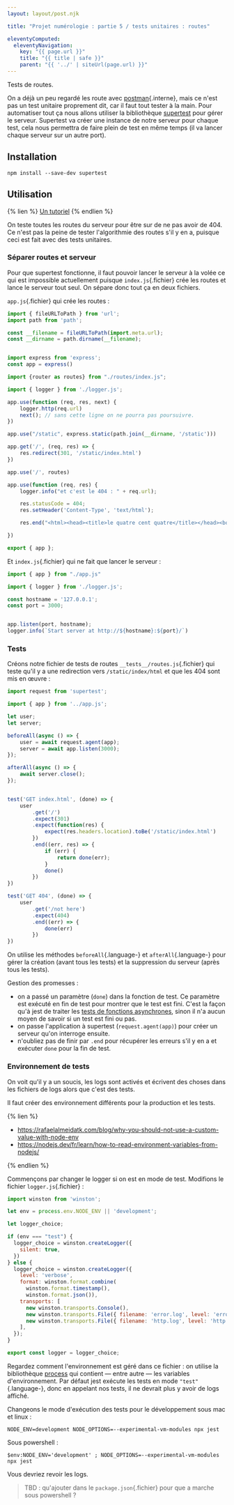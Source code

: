 ```yaml
---
layout: layout/post.njk

title: "Projet numérologie : partie 5 / tests unitaires : routes"

eleventyComputed:
  eleventyNavigation:
    key: "{{ page.url }}"
    title: "{{ title | safe }}"
    parent: "{{ '../' | siteUrl(page.url) }}"
---
```


<!-- début résumé -->

Tests de routes.

<!-- fin résumé -->

On a déjà un peu regardé les route avec [postman](../../3-postman){.interne}, mais ce n'est pas un test unitaire proprement dit, car il faut tout tester à la main. Pour automatiser tout ça nous allons utiliser la bibliothèque [supertest](https://github.com/visionmedia/supertest#readme) pour gérer le serveur. Supertest va créer une instance de notre serveur pour chaque test, cela nous permettra de faire plein de test en même temps (il va lancer chaque serveur sur un autre port).

## Installation

```
npm install --save-dev supertest
```

## Utilisation

{% lien %}
[Un tutoriel](https://dev.to/nedsoft/testing-nodejs-express-api-with-jest-and-supertest-1km6)
{% endlien %}

On teste toutes les routes du serveur pour être sur de ne pas avoir de 404. Ce n'est pas la peine de tester l'algorithmie des routes s'il y en a, puisque ceci est fait avec des tests unitaires.

### Séparer routes et serveur

Pour que supertest fonctionne, il faut pouvoir lancer le serveur à la volée ce qui est impossible actuellement puisque `index.js`{.fichier} crée les routes et lance le serveur tout seul. On sépare donc tout ça en deux fichiers.

`app.js`{.fichier} qui crée les routes :

```js
import { fileURLToPath } from 'url';
import path from 'path';

const __filename = fileURLToPath(import.meta.url);
const __dirname = path.dirname(__filename);


import express from 'express';
const app = express()

import {router as routes} from "./routes/index.js";

import { logger } from './logger.js';

app.use(function (req, res, next) {
    logger.http(req.url)
    next(); // sans cette ligne on ne pourra pas poursuivre.
})

app.use("/static", express.static(path.join(__dirname, '/static')))

app.get('/', (req, res) => {
    res.redirect(301, '/static/index.html')
})

app.use('/', routes)

app.use(function (req, res) {
    logger.info("et c'est le 404 : " + req.url);

    res.statusCode = 404;
    res.setHeader('Content-Type', 'text/html');

    res.end("<html><head><title>le quatre cent quatre</title></head><body><h1>Et c'est le 404.</h1></body></html>");

})

export { app };

```

Et `index.js`{.fichier} qui ne fait que lancer le serveur :

```js
import { app } from "./app.js"

import { logger } from './logger.js';

const hostname = '127.0.0.1';
const port = 3000;


app.listen(port, hostname);
logger.info(`Start server at http://${hostname}:${port}/`)

```

### Tests

Créons notre fichier de tests de routes `__tests__/routes.js`{.fichier} qui teste qu'il y a une redirection vers `/static/index/html` et que les 404 sont mis en œuvre :

```js
import request from 'supertest';

import { app } from '../app.js';

let user;
let server;

beforeAll(async () => {
    user = await request.agent(app);
    server = await app.listen(3000);
});

afterAll(async () => {
    await server.close();
});


test('GET index.html', (done) => {
    user
        .get('/')
        .expect(301)
        .expect(function(res) {
            expect(res.headers.location).toBe('/static/index.html')
        })
        .end((err, res) => {
            if (err) {
                return done(err);
            }
            done()
        })
})

test('GET 404', (done) => {
    user
        .get('/not here')
        .expect(404)
        .end((err) => {
            done(err)
        })
})

```

On utilise les méthodes `beforeAll`{.language-} et `afterAll`{.language-} pour gérer la création (avant tous les tests) et la suppression du serveur (après tous les tests).

Gestion des promesses :

* on a passé un paramètre (`done`) dans la fonction de test. Ce paramètre est exécuté en fin de test pour montrer que le test est fini. C'est la façon qu'à jest de traiter les [tests de fonctions asynchrones](https://jestjs.io/docs/asynchronous), sinon il n'a aucun moyen de savoir si un test est fini ou pas.
* on passe l'application à supertest (`request.agent(app)`) pour créer un serveur qu'on interroge ensuite.
* n'oubliez pas de finir par `.end` pour récupérer les erreurs s'il y en a et exécuter `done` pour la fin de test.

### Environnement de tests

On voit qu'il y a un soucis, les logs sont activés et écrivent des choses dans les fichiers de logs alors que c'est des tests.

Il faut créer des environnement différents pour la production et les tests.

{% lien %}

* <https://rafaelalmeidatk.com/blog/why-you-should-not-use-a-custom-value-with-node-env>
* <https://nodejs.dev/fr/learn/how-to-read-environment-variables-from-nodejs/>

{% endlien %}

Commençons par changer le logger si on est en mode de test. Modifions le fichier `logger.js`{.fichier} :

```js
import winston from 'winston';

let env = process.env.NODE_ENV || 'development';

let logger_choice;

if (env === "test") {
  logger_choice = winston.createLogger({
    silent: true,
  })
} else {
  logger_choice = winston.createLogger({
    level: 'verbose',
    format: winston.format.combine(
      winston.format.timestamp(),
      winston.format.json()),
    transports: [
      new winston.transports.Console(),
      new winston.transports.File({ filename: 'error.log', level: 'error' }),
      new winston.transports.File({ filename: 'http.log', level: 'http' }),
    ],
  });
}

export const logger = logger_choice;
```

Regardez comment l'environnement est géré dans ce fichier : on utilise la bibliothèque [process](https://nodejs.org/api/process.html#process) qui contient — entre autre — les variables d'environnement. Par défaut jest exécute les tests en mode `"test"`{.language-}, donc en appelant nos tests, il ne devrait plus y avoir de logs affiché.

Changeons le mode d'exécution des tests pour le développement sous mac et linux :

```
NODE_ENV=development NODE_OPTIONS=--experimental-vm-modules npx jest
```

Sous powershell  :

```shell
$env:NODE_ENV='development' ; NODE_OPTIONS=--experimental-vm-modules npx jest
```

Vous devriez revoir les logs.

> TBD : qu'ajouter dans le `package.json`{.fichier} pour que a marche sous powershell ?
